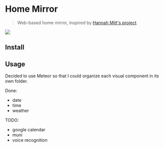 # Home Mirror

> Web-based home mirror, inspired by [Hannah Mitt's project](https://github.com/HannahMitt/HomeMirror).

![](https://cldup.com/Vw4FEaH8h1.png)

## Install



## Usage

Decided to use Meteor so that I could organize each visual component in its own folder.

Done:
- date
- time
- weather

TODO:
- google calendar
- muni
- voice recognition

